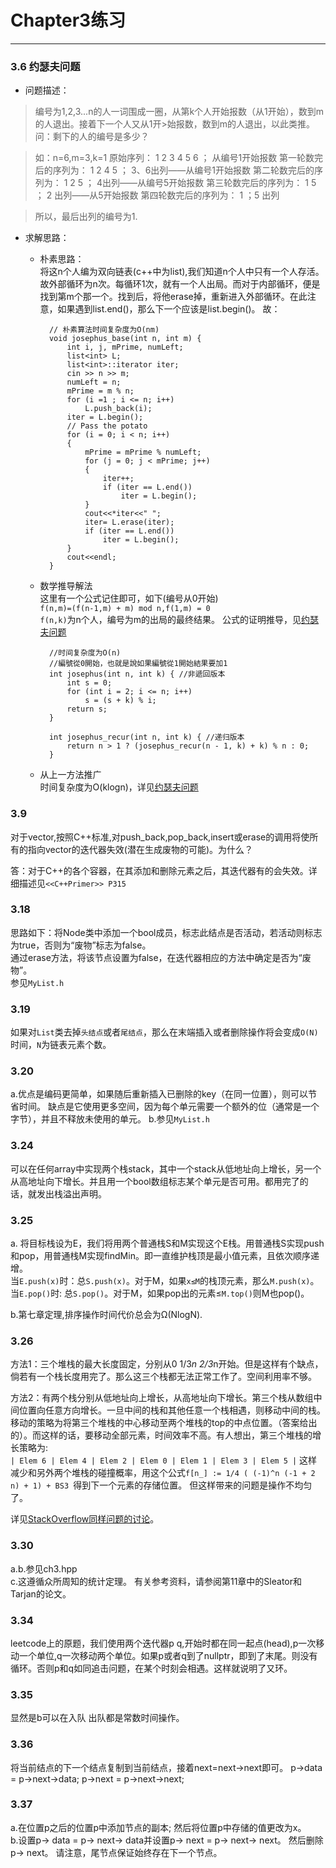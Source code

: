 # Chapter3练习
--------------------------------------
### 3.6 约瑟夫问题

- 问题描述：  
>编号为1,2,3...n的人一词围成一圈，从第k个人开始报数（从1开始），数到m的人退出。接着下一个人又从1开>始报数，数到m的人退出，以此类推。问：剩下的人的编号是多少？

>如：n=6,m=3,k=1
 原始序列： 1  2  3  4  5  6 ； 从编号1开始报数
 第一轮数完后的序列为：  1  2  4  5  ； 3、6出列——从编号1开始报数
 第二轮数完后的序列为：  1  2  5   ； 4出列——从编号5开始报数
 第三轮数完后的序列为：   1  5   ；   2 出列——从5开始报数
 第四轮数完后的序列为：   1  ；5 出列

> 所以，最后出列的编号为1.

- 求解思路：
	- 朴素思路：  
	将这n个人编为双向链表(c++中为list),我们知道n个人中只有一个人存活。故外部循环为n次。每循环1次，就有一个人出局。而对于内部循环，便是找到第m个那一个。找到后，将他erase掉，重新进入外部循环。在此注意，如果遇到list.end()，那么下一个应该是list.begin()。
	故：

			// 朴素算法时间复杂度为O(nm)
			void josephus_base(int n, int m) {
				int i, j, mPrime, numLeft;
				list<int> L;
				list<int>::iterator iter;
				cin >> n >> m;
				numLeft = n;
				mPrime = m % n;
				for (i =1 ; i <= n; i++)
					L.push_back(i);
				iter = L.begin();
				// Pass the potato
				for (i = 0; i < n; i++)
				{
					mPrime = mPrime % numLeft;
					for (j = 0; j < mPrime; j++)
					{
						iter++;
						if (iter == L.end())
							iter = L.begin();
					}
					cout<<*iter<<" ";
					iter= L.erase(iter);
					if (iter == L.end())
						iter = L.begin();
				}
				cout<<endl;
			}
 
	- 数学推导解法    
	这里有一个公式记住即可，如下(编号从0开始)   
```f(n,m)=(f(n-1,m) + m) mod n,f(1,m) = 0```    
	```f(n,k)```为n个人，编号为m的出局的最终结果。
	公式的证明推导，见[约瑟夫问题](https://zh.wikipedia.org/wiki/%E7%BA%A6%E7%91%9F%E5%A4%AB%E6%96%AF%E9%97%AE%E9%A2%98)  

			//时间复杂度为O(n)
			//編號從0開始，也就是說如果編號從1開始結果要加1
			int josephus(int n, int k) { //非遞回版本
				int s = 0;
				for (int i = 2; i <= n; i++)
					s = (s + k) % i;
				return s;
			}

			int josephus_recur(int n, int k) { //递归版本
				return n > 1 ? (josephus_recur(n - 1, k) + k) % n : 0;
			}

	- 从上一方法推广    
	时间复杂度为O(klogn)，详见[约瑟夫问题](https://zh.wikipedia.org/wiki/%E7%BA%A6%E7%91%9F%E5%A4%AB%E6%96%AF%E9%97%AE%E9%A2%98)

### 3.9 
对于vector,按照C++标准,对push_back,pop_back,insert或erase的调用将使所有的指向vector的迭代器失效(潜在生成废物的可能)。为什么？

答：对于C++的各个容器，在其添加和删除元素之后，其迭代器有的会失效。详细描述见```<<C++Primer>> P315```

### 3.18
思路如下：将Node类中添加一个bool成员，标志此结点是否活动，若活动则标志为true，否则为“废物”标志为false。  
通过erase方法，将该节点设置为false，在迭代器相应的方法中确定是否为“废物”。  
参见```MyList.h```  

### 3.19
如果对```List```类去掉```头结点```或者```尾结点```，那么在末端插入或者删除操作将会变成```O(N)```时间，```N```为链表元素个数。

### 3.20
a.优点是编码更简单，如果随后重新插入已删除的key（在同一位置），则可以节省时间。 缺点是它使用更多空间，因为每个单元需要一个额外的位（通常是一个字节），并且不释放未使用的单元。
b.参见```MyList.h```  

### 3.24  
可以在任何array中实现两个栈stack，其中一个stack从低地址向上增长，另一个从高地址向下增长。并且用一个bool数组标志某个单元是否可用。都用完了的话，就发出栈溢出声明。

### 3.25
a. 将目标栈设为E，我们将用两个普通栈S和M实现这个E栈。用普通栈S实现push和pop，用普通栈M实现findMin。即一直维护栈顶是最小值元素，且依次顺序递增。    
当```E.push(x)```时：总```S.push(x)```。对于M，如果```x≤M```的栈顶元素，那么```M.push(x)```。   
当```E.pop()```时: 总```S.pop()```。对于M，如果pop出的元素≤```M.top()```则M也pop()。

b.第七章定理,排序操作时间代价总会为Ω(NlogN).

### 3.26  
方法1：三个堆栈的最大长度固定，分别从0 1/3*n 2/3*n开始。但是这样有个缺点，倘若有一个栈长度用完了。那么这三个栈都无法正常工作了。空间利用率不够。  
 
方法2：有两个栈分别从低地址向上增长，从高地址向下增长。第三个栈从数组中间位置向任意方向增长。一旦中间的栈和其他任意一个栈相遇，则移动中间的栈。移动的策略为将第三个堆栈的中心移动至两个堆栈的top的中点位置。（答案给出的）。而这样的话，要移动全部元素，时间效率不高。有人想出，第三个堆栈的增长策略为:   
```| Elem 6 | Elem 4 | Elem 2 | Elem 0 | Elem 1 | Elem 3 | Elem 5 |```
这样减少和另外两个堆栈的碰撞概率，用这个公式```f[n_] := 1/4 ( (-1)^n (-1 + 2 n) + 1) + BS3 ```得到下一个元素的存储位置。
但这样带来的问题是操作不均匀了。     

详见[StackOverflow同样问题的讨论](https://stackoverflow.com/questions/4770627/how-to-implement-3-stacks-with-one-array)。   

### 3.30
a.b.参见ch3.hpp   
c.这遵循众所周知的统计定理。 有关参考资料，请参阅第11章中的Sleator和Tarjan的论文。

### 3.34
leetcode上的原题，我们使用两个迭代器p q,开始时都在同一起点(head),p一次移动一个单位,q一次移动两个单位。如果p或者q到了nullptr，即到了末尾。则没有循环。否则p和q如同追击问题，在某个时刻会相遇。这样就说明了又环。

### 3.35
显然是b可以在入队 出队都是常数时间操作。

### 3.36
将当前结点的下一个结点复制到当前结点，接着next=next->next即可。 
p->data = p->next->data;
p->next = p->next->next;

### 3.37
a.在位置p之后的位置p中添加节点的副本; 然后将位置p中存储的值更改为x。   
b.设置p-> data = p-> next-> data并设置p-> next = p-> next-> next。 然后删除p-> next。 请注意，尾节点保证始终存在下一个节点。